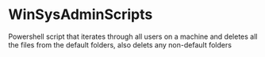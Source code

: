 # WinSysAdminScripts

Powershell script that iterates through all users on a machine and deletes all the files from the default folders, also delets any non-default folders

